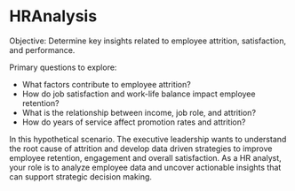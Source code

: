 # HRAnalysis

Objective: Determine key insights related to employee attrition, satisfaction, and performance.

Primary questions to explore:
- What factors contribute to employee attrition?
- How do job satisfaction and work-life balance impact employee retention?
- What is the relationship between income, job role, and attrition?
- How do years of service affect promotion rates and attrition?

In this hypothetical scenario. The executive leadership wants to understand the root cause of attrition and develop data driven strategies to improve employee retention, engagement and overall satisfaction.
As a HR analyst, your role is to analyze employee data and uncover actionable insights that can support strategic decision making.
